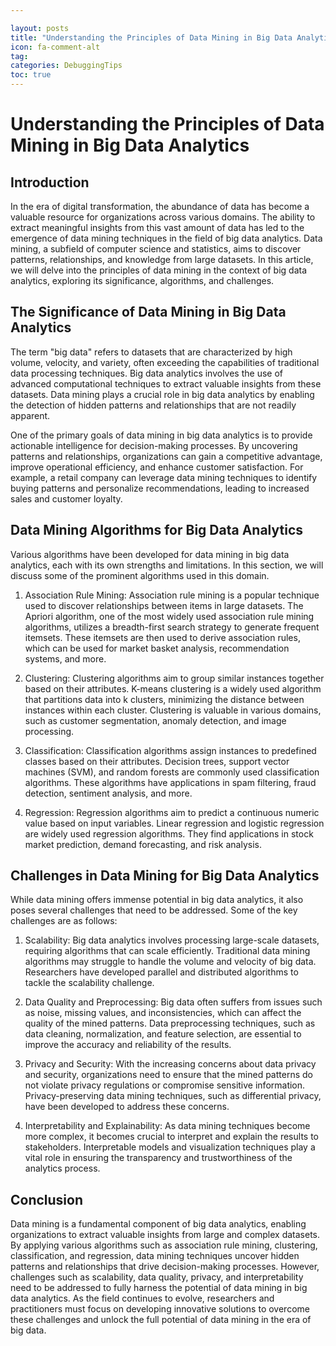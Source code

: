 ```yaml
---

layout: posts
title: "Understanding the Principles of Data Mining in Big Data Analytics"
icon: fa-comment-alt
tag:      
categories: DebuggingTips
toc: true
---
```




# Understanding the Principles of Data Mining in Big Data Analytics

## Introduction

In the era of digital transformation, the abundance of data has become a valuable resource for organizations across various domains. The ability to extract meaningful insights from this vast amount of data has led to the emergence of data mining techniques in the field of big data analytics. Data mining, a subfield of computer science and statistics, aims to discover patterns, relationships, and knowledge from large datasets. In this article, we will delve into the principles of data mining in the context of big data analytics, exploring its significance, algorithms, and challenges.

## The Significance of Data Mining in Big Data Analytics

The term "big data" refers to datasets that are characterized by high volume, velocity, and variety, often exceeding the capabilities of traditional data processing techniques. Big data analytics involves the use of advanced computational techniques to extract valuable insights from these datasets. Data mining plays a crucial role in big data analytics by enabling the detection of hidden patterns and relationships that are not readily apparent.

One of the primary goals of data mining in big data analytics is to provide actionable intelligence for decision-making processes. By uncovering patterns and relationships, organizations can gain a competitive advantage, improve operational efficiency, and enhance customer satisfaction. For example, a retail company can leverage data mining techniques to identify buying patterns and personalize recommendations, leading to increased sales and customer loyalty.

## Data Mining Algorithms for Big Data Analytics

Various algorithms have been developed for data mining in big data analytics, each with its own strengths and limitations. In this section, we will discuss some of the prominent algorithms used in this domain.

1. Association Rule Mining: Association rule mining is a popular technique used to discover relationships between items in large datasets. The Apriori algorithm, one of the most widely used association rule mining algorithms, utilizes a breadth-first search strategy to generate frequent itemsets. These itemsets are then used to derive association rules, which can be used for market basket analysis, recommendation systems, and more.

2. Clustering: Clustering algorithms aim to group similar instances together based on their attributes. K-means clustering is a widely used algorithm that partitions data into k clusters, minimizing the distance between instances within each cluster. Clustering is valuable in various domains, such as customer segmentation, anomaly detection, and image processing.

3. Classification: Classification algorithms assign instances to predefined classes based on their attributes. Decision trees, support vector machines (SVM), and random forests are commonly used classification algorithms. These algorithms have applications in spam filtering, fraud detection, sentiment analysis, and more.

4. Regression: Regression algorithms aim to predict a continuous numeric value based on input variables. Linear regression and logistic regression are widely used regression algorithms. They find applications in stock market prediction, demand forecasting, and risk analysis.

## Challenges in Data Mining for Big Data Analytics

While data mining offers immense potential in big data analytics, it also poses several challenges that need to be addressed. Some of the key challenges are as follows:

1. Scalability: Big data analytics involves processing large-scale datasets, requiring algorithms that can scale efficiently. Traditional data mining algorithms may struggle to handle the volume and velocity of big data. Researchers have developed parallel and distributed algorithms to tackle the scalability challenge.

2. Data Quality and Preprocessing: Big data often suffers from issues such as noise, missing values, and inconsistencies, which can affect the quality of the mined patterns. Data preprocessing techniques, such as data cleaning, normalization, and feature selection, are essential to improve the accuracy and reliability of the results.

3. Privacy and Security: With the increasing concerns about data privacy and security, organizations need to ensure that the mined patterns do not violate privacy regulations or compromise sensitive information. Privacy-preserving data mining techniques, such as differential privacy, have been developed to address these concerns.

4. Interpretability and Explainability: As data mining techniques become more complex, it becomes crucial to interpret and explain the results to stakeholders. Interpretable models and visualization techniques play a vital role in ensuring the transparency and trustworthiness of the analytics process.

## Conclusion

Data mining is a fundamental component of big data analytics, enabling organizations to extract valuable insights from large and complex datasets. By applying various algorithms such as association rule mining, clustering, classification, and regression, data mining techniques uncover hidden patterns and relationships that drive decision-making processes. However, challenges such as scalability, data quality, privacy, and interpretability need to be addressed to fully harness the potential of data mining in big data analytics. As the field continues to evolve, researchers and practitioners must focus on developing innovative solutions to overcome these challenges and unlock the full potential of data mining in the era of big data.